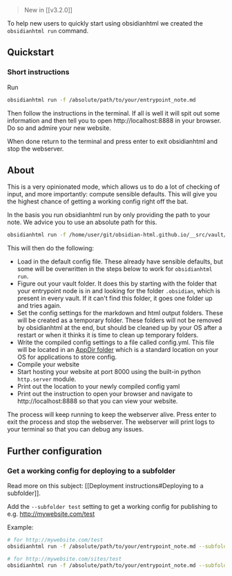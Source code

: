 > New in [[v3.2.0]]

To help new users to quickly start using obsidianhtml we created the `obsidianhtml run` 
command.

## Quickstart
### Short instructions
Run
``` bash
obsidianhtml run -f /absolute/path/to/your/entrypoint_note.md
```

Then follow the instructions in the terminal. If all is well it will spit out some information and then tell you to open http://localhost:8888 in your browser. Do so and admire your new website.

When done return to the terminal and press enter to exit obsidianhtml and stop the webserver.

## About
This is a very opinionated mode, which allows us to do a lot of checking of input, and more importantly: compute sensible defaults. This will give you the highest chance of getting a working config right off the bat.

In the basis you run obsidianhtml run by only providing the path to your note. We advice you to use an absolute path for this.

``` bash
obsidianhtml run -f /home/user/git/obsidian-html.github.io/__src/vault/ObsidianHtml.md
```

This will then do the following:

- Load in the default config file. These already have sensible defaults, but some will be overwritten in the steps below to work for `obsidianhtml run`.
- Figure out your vault folder. It does this by starting with the folder that your entrypoint node is in and looking for the folder `.obsidian`, which is present in every vault. If it can't find this folder, it goes one folder up and tries again.
- Set the config settings for the markdown and html output folders. These will be created as a temporary folder. These folders will not be removed by obsidianhtml at the end, but should be cleaned up by your OS after a restart or when it thinks it is time to clean up temporary folders.
- Write the compiled config settings to a file called config.yml. This file will be located in an [AppDir folder](https://pypi.org/project/appdirs/) which is a standard location on your OS for applications to store config. 
- Compile your website
- Start hosting your website at port 8000 using the built-in python `http.server` module.
- Print out the location to your newly compiled config yaml
- Print out the instruction to open your browser and navigate to http://localhost:8888 so that you can view your website.

The process will keep running to keep the webserver alive. Press enter to exit the process and stop the webserver. The webserver will print logs to your terminal so that you can debug any issues.

## Further configuration
### Get a working config for deploying to a subfolder
Read more on this subject: [[Deployment instructions#Deploying to a subfolder]].

Add the `--subfolder test` setting to get a working config for publishing to e.g. http://mywebsite.com/test 

Example:
``` bash
# for http://mywebsite.com/test
obsidianhtml run -f /absolute/path/to/your/entrypoint_note.md --subfolder test

# for http://mywebsite.com/sites/test
obsidianhtml run -f /absolute/path/to/your/entrypoint_note.md --subfolder sites/test
```



